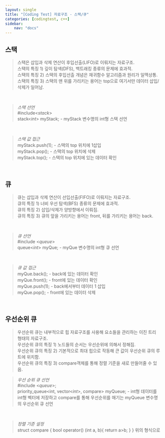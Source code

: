 ```yaml
---
layout: single
title: "[Coding Test] 자료구조 - 스택/큐"
categories: [codingtest, c++]
sidebar:
    nav: "docs"
---
```


## 스택
> 스택은 삽입과 삭제 연산이 후입선출(LIFO)로 이뤄지는 자료구조. <br/>
> 스택의 특징 1) 깊이 탐색(DFS), 백트래킹 종류의 문제에 효과적. <br/>
> 스택의 특징 2) 스택의 후입선출 개념은 재귀함수 알고리즘과 원리가 일맥상통. <br/>
> 스택의 특징 3) 스택의 맨 위를 가리키는 용어는 top으로 여기서만 데이터 삽입/삭제가 일어남. <br/>

<br/>

> *스택 선언* <br/>
> #include<*stack*> <br/>
> stack<*int*> myStack; - myStack 변수명의 int형 스택 선언 <br/>
<br/>

> *스택 값 접근* <br/>
> myStack.push(1); - 스택의 top 위치에 1삽입  <br/>
> myStack.pop(); - 스택의 top 위치에 삭제  <br/>
> myStack.top(); - 스택의 top 위치에 있는 데이터 확인  <br/>
<br/>


## 큐
> 큐는 삽입과 삭제 연산이 선입선출(FIFO)로 이뤄지는 자료구조. <br/>
> 큐의 특징 1) 너비 우선 탐색(BFS) 종류의 문제에 효과적. <br/>
> 큐의 특징 2) 삽입/삭제가 양방향에서 이뤄짐. <br/>
> 큐의 특징 3) 큐의 앞을 가리키는 용어는 front, 뒤를 가리키는 용어는 back. <br/>

<br/>

> *큐 선언* <br/>
> #include <*queue*> <br/>
> queue<*int*> myQue; - myQue 변수명의 int형 큐 선언 <br/>
<br/>

> *큐 값 접근* <br/>
> myQue.back(); - back에 있는 데이터 확인 <br/>
> myQue.front(); - front에 있는 데이터 확인  <br/>
> myQue.push(1); - back에서부터 데이터 1 삽입  <br/>
> myQue.pop(); - front에 있는 데이터 삭제  <br/>
<br/>


## 우선순위 큐
> 우선순위 큐는 내부적으로 힙 자료구조를 사용해 요소들을 관리하는 이진 트리 형태의 자료구조. <br/>
> 우선순위 큐의 특징 1) 노드들의 순서는 우선순위에 의해서 정해짐. <br/>
> 우선순위 큐의 특징 2) 기본적으로 최대 힙으로 작동해 큰 값이 우선순위 큐의 루트에 위치함. <br/>
> 우선순위 큐의 특징 3) compare객체를 통해 정렬 기준을 새로 만들어줄 수 있음. <br/>


> *우선 순위 큐 선언* <br/>
> #include <*queue*>; <br/>
> priority_queue<int, vector<*int*>, compare> myQueue; - int형 데이터를 int형 벡터에 저장하고 compare를 통해 우선순위를 매기는 myQueue 변수명의 우선순위 큐 선언 <br/>
<br/>

> *정렬 기준 설정* <br/>
> struct compare {
    bool operator() (int a, b){
        return a>b;
    }
}
> 위의 형식으로 